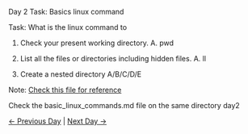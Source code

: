 Day 2 Task: Basics linux command

Task: What is the linux command to

1. Check your present working directory.
A. pwd

2. List all the files or directories including hidden files.
A. ll

3. Create a nested directory A/B/C/D/E

Note: [Check this file for reference](basic_linux_commands.md)

Check the basic_linux_commands.md file on the same directory day2

[← Previous Day](../day01/README.md) | [Next Day →](../day03/README.md)
